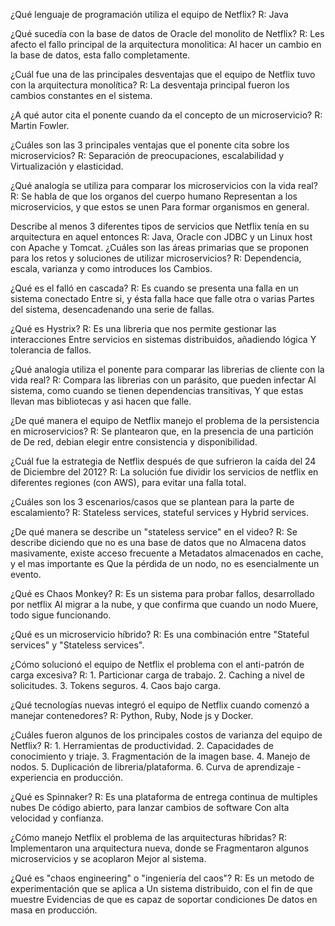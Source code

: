 
¿Qué lenguaje de programación utiliza el equipo de Netflix?
R: Java

¿Qué sucedía con la base de datos de Oracle del monolito de Netflix?
R: Les afecto el fallo principal de la arquitectura monolitica:
   Al hacer un cambio en la base de datos, esta fallo completamente.

¿Cuál fue una de las principales desventajas que el equipo de Netflix tuvo con la arquitectura monolítica?
R: La desventaja principal fueron los cambios constantes en el sistema.

¿A qué autor cita el ponente cuando da el concepto de un microservicio?
R: Martin Fowler.

¿Cuáles son las 3 principales ventajas que el ponente cita sobre los microservicios?
R: Separación de preocupaciones, escalabilidad y
   Virtualización y elasticidad.

¿Qué analogía se utiliza para comparar los microservicios con la vida real?
R: Se habla de que los organos del cuerpo humano
   Representan a los microservicios, y que estos se unen
   Para formar organismos en general.

Describe al menos 3 diferentes tipos de servicios que Netflix tenía en su arquitectura en aquel entonces
R:  Java, Oracle con JDBC y un Linux host con Apache y     Tomcat.
¿Cuáles son las áreas primarias que se proponen para los retos y soluciones de utilizar microservicios?
R: Dependencia, escala, varianza y como introduces los
   Cambios.

¿Qué es el falló en cascada?
R: Es cuando se presenta una falla en un sistema conectado
   Entre si, y ésta falla hace que falle otra o varias
   Partes del sistema, desencadenando una serie de fallas.

¿Qué es Hystrix?
R: Es una libreria que nos permite gestionar las interacciones
   Entre servicios en sistemas distribuidos, añadiendo lógica
   Y tolerancia de fallos.

¿Qué analogía utiliza el ponente para comparar las librerias de cliente con la vida real?
R: Compara las librerias con un parásito, que pueden infectar
   Al sistema, como cuando se tienen dependencias transitivas,
   Y que estas llevan mas bibliotecas y asi hacen que falle.

¿De qué manera el equipo de Netflix manejo el problema de la persistencia en microservicios?
R: Se plantearon que, en la presencia de una partición de
   De red, debian elegir entre consistencia y disponibilidad.

¿Cuál fue la estrategia de Netflix después de que sufrieron la caída del 24 de Diciembre del 2012?
R: La solución fue dividir los servicios de netflix en diferentes regiones (con AWS), para evitar una falla total.

¿Cuáles son los 3 escenarios/casos que se plantean para la parte de escalamiento?
R: Stateless services, stateful services y Hybrid services.

¿De qué manera se describe un "stateless service" en el video?
R: Se describe diciendo que no es una base de datos que no 
   Almacena datos masivamente, existe acceso frecuente a 
   Metadatos almacenados en cache, y el mas importante es
   Que la pérdida de un nodo, no es esencialmente un evento.

¿Qué es Chaos Monkey?
R: Es un sistema para probar fallos, desarrollado por netflix
   Al migrar a la nube, y que confirma que cuando un nodo
   Muere, todo sigue funcionando. 

¿Qué es un microservicio híbrido?
R: Es una combinación entre "Stateful services" y
   "Stateless services".

¿Cómo solucionó el equipo de Netflix el problema con el anti-patrón de carga excesiva?
R: 1. Particionar carga de trabajo.
   2. Caching a nivel de solicitudes.
   3. Tokens seguros.
   4. Caos bajo carga.

¿Qué tecnologías nuevas integró el equipo de Netflix cuando comenzó a manejar contenedores?
R:  Python, Ruby, Node js y Docker.

¿Cuáles fueron algunos de los principales costos de varianza del equipo de Netflix?
R: 1. Herramientas de productividad.
   2. Capacidades de conocimiento y triaje.
   3. Fragmentación de la imagen base.
   4. Manejo de nodos.
   5. Duplicación de libreria/plataforma.
   6. Curva de aprendizaje - experiencia en producción.

¿Qué es Spinnaker?
R: Es una plataforma de entrega continua de multiples nubes 
   De código abierto, para lanzar cambios de software 
   Con alta velocidad y confianza.

¿Cómo manejo Netflix el problema de las arquitecturas híbridas?
R: Implementaron una arquitectura nueva, donde se 
   Fragmentaron algunos microservicios y se acoplaron
   Mejor al sistema.

¿Qué es "chaos engineering" o "ingeniería del caos"?
R: Es un metodo de experimentación que se aplica a 
   Un sistema distribuido, con el fin de que muestre Evidencias de que es capaz de soportar condiciones
   De datos en masa en producción.

